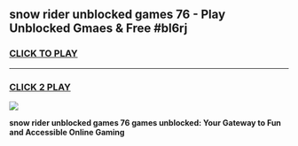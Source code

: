 
## snow rider unblocked games 76 - Play Unblocked Gmaes & Free #bl6rj
<h3>
<a href="https://news.freeplayer.one?title=snow_rider_unblocked_games_76&ref=24F">CLICK TO PLAY</a></h3>
<hr>

<h3>
<a href="https://news.freeplayer.one?title=snow_rider_unblocked_games_76&ref=24F">CLICK 2 PLAY</a>
  
</h3>

<a href="https://news.freeplayer.one?title=snow_rider_unblocked_games_76&ref=24F/"><img src="https://clearcache.store/games.png"></a>


**snow rider unblocked games 76 games unblocked: Your Gateway to Fun and Accessible Online Gaming**
